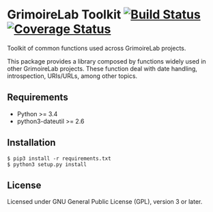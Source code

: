 # GrimoireLab Toolkit [![Build Status](https://travis-ci.org/chaoss/grimoirelab-toolkit.svg?branch=master)](https://travis-ci.org/chaoss/grimoirelab-toolkit) [![Coverage Status](https://img.shields.io/coveralls/chaoss/grimoirelab-toolkit.svg)](https://coveralls.io/r/chaoss/grimoirelab-toolkit?branch=master)

Toolkit of common functions used across GrimoireLab projects.

This package provides a library composed by functions widely used in other
GrimoireLab projects. These function deal with date handling, introspection,
URIs/URLs, among other topics.

## Requirements

* Python >= 3.4
* python3-dateutil >= 2.6

## Installation

```
$ pip3 install -r requirements.txt
$ python3 setup.py install
```

## License

Licensed under GNU General Public License (GPL), version 3 or later.

